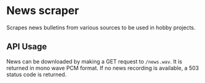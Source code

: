 # News scraper

Scrapes news bulletins from various sources to be used in hobby projects.

## API Usage

News can be downloaded by making a GET request to `/news.wav`. It is returned in mono wave PCM format. If no news recording is available, a 503 status code is returned.
